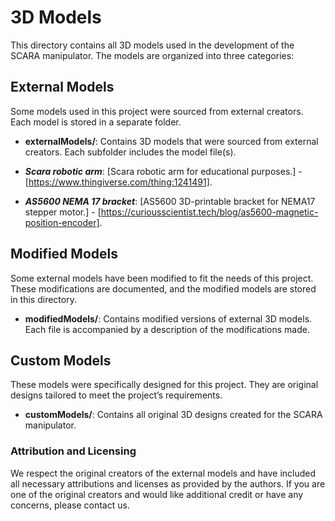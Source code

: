 # 3D Models

This directory contains all 3D models used in the development of the SCARA manipulator. The models are organized into three categories:

## External Models
Some models used in this project were sourced from external creators. Each model is stored in a separate folder.

- **externalModels/**: Contains 3D models that were sourced from external creators. Each subfolder includes the model file(s).

- ***Scara robotic arm***: [Scara robotic arm for educational purposes.] - [https://www.thingiverse.com/thing:1241491].
- ***AS5600 NEMA 17 bracket***: [AS5600 3D-printable bracket for NEMA17 stepper motor.] - [https://curiousscientist.tech/blog/as5600-magnetic-position-encoder].


## Modified Models
Some external models have been modified to fit the needs of this project. These modifications are documented, and the modified models are stored in this directory.

- **modifiedModels/**: Contains modified versions of external 3D models. Each file is accompanied by a description of the modifications made.

## Custom Models
These models were specifically designed for this project. They are original designs tailored to meet the project’s requirements.

- **customModels/**: Contains all original 3D designs created for the SCARA manipulator.

### Attribution and Licensing
We respect the original creators of the external models and have included all necessary attributions and licenses as provided by the authors. If you are one of the original creators and would like additional credit or have any concerns, please contact us.
